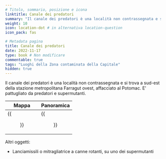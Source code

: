 ```yaml
---
# Titolo, sommario, posizione e icona
linktitle: Canale dei predatori
summary: "Il canale dei predatori è una località non contrassegnata e si trova a sud-est della stazione metropolitana Farragut ovest, affacciato al Potomac."
weight: 10
icon: location-dot # in alternativa location-question
icon_pack: fas

# Metadata pagina
title: Canale dei predatori
date: 2022-11-17
type: book # Non modificare
commentable: true
tags: "Luoghi della Zona contaminata della Capitale"
hidden: true
---
```




Il canale dei predatori è una località non contrassegnata e si trova a sud-est della stazione metropolitana Farragut ovest, affacciato al Potomac. E' pattugliato da predatori e supermutanti.

| Mappa                                        | Panoramica                           |
| -------------------------------------------- | ------------------------------------ |
| {{<figure src="FW_Metro_Station_loc.webp">}} | {{<figure src="Raider_canal.webp">}} |


Altri oggetti:
- Lanciamissili o mitragliatrice a canne rotanti, su uno dei supermutanti

